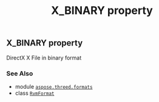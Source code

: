 ﻿---
title: X_BINARY property
second_title: Aspose.3D for Python via .NET API References
description: 
type: docs
weight: 530
url: /python-net/aspose.threed.formats/rvmformat/x_binary/
is_root: false
---

## X_BINARY property


DirectX X File in binary format

### See Also
* module [`aspose.threed.formats`](../../)
* class [`RvmFormat`](/3d/python-net/aspose.threed.formats/rvmformat)
